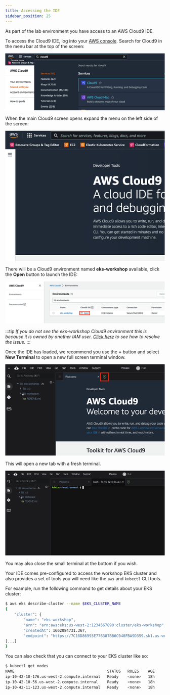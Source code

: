 ```yaml
---
title: Accessing the IDE
sidebar_position: 25
---
```


As part of the lab environment you have access to an AWS Cloud9 IDE.

To access the Cloud9 IDE, log into your [AWS console](https://console.aws.amazon.com/). Search for Cloud9 in the menu bar at the top of the screen:

![Search for the Cloud9 service](./assets/search.png)

When the main Cloud9 screen opens expand the menu on the left side of the screen:

![Access Cloud9 service menu](./assets/menu.png)

There will be a Cloud9 environment named **eks-workshop** available, click the **Open** button to launch the IDE:

![Open the Cloud9 IDE](./assets/environment.png)

:::tip
*If you do not see the eks-workshop Cloud9 environment this is because it is owned by another IAM user. [Click here](./misc/readme.md) to see how to resolve the issue.*
:::

Once the IDE has loaded, we recommend you use the **+** button and select **New Terminal** to open a new full screen terminal window.

![Open new Cloud9 terminal](./assets/terminal-open.png)

This will open a new tab with a fresh terminal.

![Shows new Cloud9 terminal](./assets/terminal.png)

You may also close the small terminal at the bottom if you wish.

Your IDE comes pre-configured to access the workshop EKS cluster and also provides a set of tools you will need like the `aws` and `kubectl` CLI tools.

For example, run the following command to get details about your EKS cluster:

```bash
$ aws eks describe-cluster --name $EKS_CLUSTER_NAME
{
    "cluster": {
        "name": "eks-workshop",
        "arn": "arn:aws:eks:us-west-2:1234567890:cluster/eks-workshop",
        "createdAt": 1662084731.367,
        "endpoint": "https://7C18D86993E776387BB6C040FBA9D359.sk1.us-west-2.eks.amazonaws.com",
[...]
}
```

You can also check that you can connect to your EKS cluster like so:

```bash
$ kubectl get nodes
NAME                                         STATUS   ROLES    AGE     VERSION
ip-10-42-10-176.us-west-2.compute.internal   Ready    <none>   18h     v1.23.9-eks-ba74326
ip-10-42-10-56.us-west-2.compute.internal    Ready    <none>   18h     v1.23.9-eks-ba74326
ip-10-42-11-123.us-west-2.compute.internal   Ready    <none>   18h     v1.23.9-eks-ba74326
```
